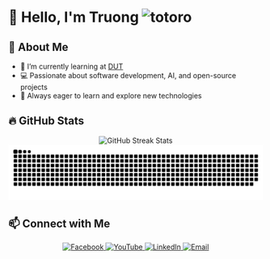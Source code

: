 # 👋 Hello, I'm Truong  <img src="https://emoji.gg/assets/emoji/9085-totoro.png" width="64px" height="64px" alt="totoro">

## 🚀 About Me  
- 🌱 I’m currently learning at [DUT](http://dut.udn.vn/)  
- 💻 Passionate about software development, AI, and open-source projects  
- 🎯 Always eager to learn and explore new technologies  

## 🔥 GitHub Stats  
<p align="center">
  <img src="https://github-readme-stats.vercel.app/api?username=tpham1467&show_icons=true&theme=dracula" alt="GitHub Streak Stats" />
  <img
    alt="github contribution grid snake animation"
    src="https://raw.githubusercontent.com/platane/snk/output/github-contribution-grid-snake.svg"
  />
</p>

## 📫 Connect with Me  
<div align="center">
  <a href="https://www.facebook.com/profile.php?id=100011222585785" target="blank">
    <img src="https://img.icons8.com/bubbles/100/000000/facebook-new.png" alt="Facebook" />
  </a>
  <a href="https://www.youtube.com/channel/UCBrvqMAgY-TJBRJyAE4IMjA" target="blank">
    <img src="https://img.icons8.com/bubbles/100/000000/youtube-squared.png" alt="YouTube" />
  </a>
  <a href="https://www.linkedin.com/in/tpham1467/" target="blank">
    <img src="https://img.icons8.com/bubbles/100/000000/linkedin.png" alt="LinkedIn" />
  </a>
  <a href="mailto:tpham1467@gmail.com" target="top">
    <img src="https://img.icons8.com/bubbles/100/000000/apple-mail.png" alt="Email" />
  </a>
</div>
